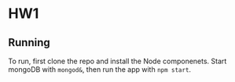 # HW1
## Running
To run, first clone the repo and install the Node componenets. Start mongoDB with `mongod&`, then run the app with `npm start`.

